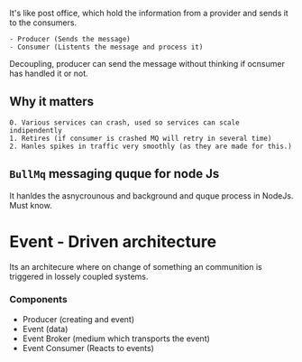 It's like post office, which hold the information from a provider and sends it to the consumers.

    - Producer (Sends the message)
    - Consumer (Listents the message and process it)

Decoupling, producer can send the message without thinking if ocnsumer has handled it or not.

## Why it matters
    0. Various services can crash, used so services can scale indipendently
    1. Retires (if consumer is crashed MQ will retry in several time)
    2. Hanles spikes in traffic very smoothly (as they are made for this.)

## `BullMq` messaging quque for node Js
 It hanldes the asnycrounous and background and quque process in NodeJs. Must know.


# Event - Driven architecture

Its an architecure where on change of something an communition is triggered in lossely coupled systems.

### Components
- Producer (creating and event)
- Event (data)
- Event Broker (medium which transports the event)
- Event Consumer (Reacts to events)

